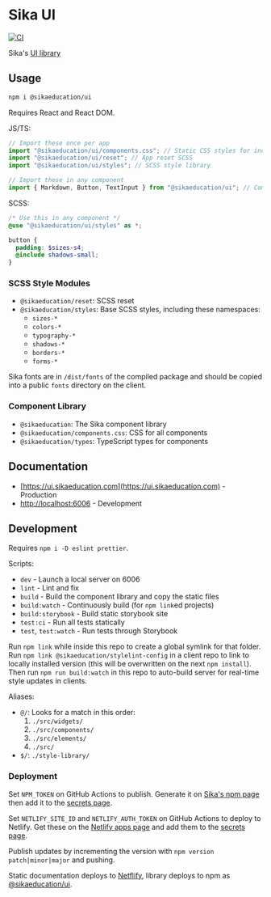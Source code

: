 # Sika UI

[![CI](https://github.com/sikaeducation/ui/actions/workflows/main.yml/badge.svg)](https://github.com/sikaeducation/ui/actions/workflows/main.yml)

Sika's [UI library](https://ui.sikaeducation.com)

## Usage

```bash
npm i @sikaeducation/ui
```

Requires React and React DOM.

JS/TS:

```javascript
// Import these once per app
import "@sikaeducation/ui/components.css"; // Static CSS styles for included components
import "@sikaeducation/ui/reset"; // App reset SCSS
import "@sikaeducation/ui/styles"; // SCSS style library

// Import these in any component
import { Markdown, Button, TextInput } from "@sikaeducation/ui"; // Component library
```

SCSS:

```scss
/* Use this in any component */
@use "@sikaeducation/ui/styles" as *;

button {
  padding: $sizes-s4;
  @include shadows-small;
}
```

### SCSS Style Modules

- `@sikaeducation/reset`: SCSS reset
- `@sikaeducation/styles`: Base SCSS styles, including these namespaces:
  - `sizes-*`
  - `colors-*`
  - `typography-*`
  - `shadows-*`
  - `borders-*`
  - `forms-*`

Sika fonts are in `/dist/fonts` of the compiled package and should be copied into a public `fonts` directory on the client.

### Component Library

- `@sikaeducation`: The Sika component library
- `@sikaeducation/components.css`: CSS for all components
- `@sikaeducation/types`: TypeScript types for components

## Documentation

- [https://ui.sikaeducation.com](https://ui.sikaeducation.com) - Production
- [http://localhost:6006](http://localhost:6006) - Development

## Development

Requires `npm i -D eslint prettier`.

Scripts:

- `dev` - Launch a local server on 6006
- `lint` - Lint and fix
- `build` - Build the component library and copy the static files
- `build:watch` - Continuously build (for `npm link`ed projects)
- `build:storybook` - Build static storybook site
- `test:ci` - Run all tests statically
- `test`, `test:watch` - Run tests through Storybook

Run `npm link` while inside this repo to create a global symlink for that folder. Run `npm link @sikaeducation/stylelint-config` in a client repo to link to locally installed version (this will be overwritten on the next `npm install`). Then run `npm run build:watch` in this repo to auto-build server for real-time style updates in clients.

Aliases:

- `@/`: Looks for a match in this order:
  1.  `./src/widgets/`
  2.  `./src/components/`
  3.  `./src/elements/`
  4.  `./src/`
- `$/`: `./style-library/`

### Deployment

Set `NPM_TOKEN` on GitHub Actions to publish. Generate it on [Sika's npm page](https://www.npmjs.com/settings/sikaeducation/tokens) then add it to the [secrets page](https://github.com/sikaeducation/eslint-config/settings/secrets/actions).

Set `NETLIFY_SITE_ID` and `NETLIFY_AUTH_TOKEN` on GitHub Actions to deploy to Netlify. Get these on the [Netlify apps page](https://app.netlify.com/user/applications) and add them to the [secrets page](https://github.com/sikaeducation/eslint-config/settings/secrets/actions).

Publish updates by incrementing the version with `npm version patch|minor|major` and pushing.

Static documentation deploys to [Netflify](https://app.netlify.com/sites/sikaeducation-ui/overview), library deploys to npm as [@sikaeducation/ui](https://www.npmjs.com/package/@sikaeducation/ui).
